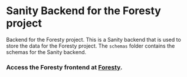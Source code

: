 # Sanity Backend for the Foresty project

Backend for the Foresty project. This is a Sanity backend that is used to store the data for the Foresty project. The `schemas` folder contains the schemas for the Sanity backend.
### Access the Foresty frontend at [Foresty](https://github.com/OfficialAkashKumar/Foresty).